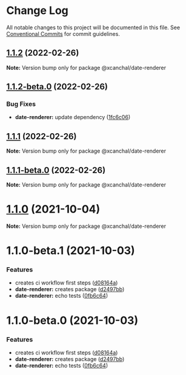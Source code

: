 # Change Log

All notable changes to this project will be documented in this file.
See [Conventional Commits](https://conventionalcommits.org) for commit guidelines.

## [1.1.2](https://github.com/xcanchal/monorepo/compare/@xcanchal/date-renderer@1.1.2-beta.0...@xcanchal/date-renderer@1.1.2) (2022-02-26)

**Note:** Version bump only for package @xcanchal/date-renderer





## [1.1.2-beta.0](https://github.com/xcanchal/monorepo/compare/@xcanchal/date-renderer@1.1.1...@xcanchal/date-renderer@1.1.2-beta.0) (2022-02-26)


### Bug Fixes

* **date-renderer:** update dependency ([1fc6c06](https://github.com/xcanchal/monorepo/commit/1fc6c067bdeb2b16ee55ede6e906dc54a88c491e))





## [1.1.1](https://github.com/xcanchal/monorepo/compare/@xcanchal/date-renderer@1.1.1-beta.0...@xcanchal/date-renderer@1.1.1) (2022-02-26)

**Note:** Version bump only for package @xcanchal/date-renderer





## [1.1.1-beta.0](https://github.com/xcanchal/monorepo/compare/@xcanchal/date-renderer@1.1.0...@xcanchal/date-renderer@1.1.1-beta.0) (2022-02-26)

**Note:** Version bump only for package @xcanchal/date-renderer





# [1.1.0](https://github.com/xcanchal/monorepo/compare/@xcanchal/date-renderer@1.1.0-beta.1...@xcanchal/date-renderer@1.1.0) (2021-10-04)

**Note:** Version bump only for package @xcanchal/date-renderer





# 1.1.0-beta.1 (2021-10-03)


### Features

* creates ci workflow first steps ([d08164a](https://github.com/xcanchal/monorepo/commit/d08164ab780539ec321414fda2deeddc212b3aaa))
* **date-renderer:** creates package ([d2497bb](https://github.com/xcanchal/monorepo/commit/d2497bbb357d41b0f4ed81e9a5f1af45b38e5fce))
* **date-renderer:** echo tests ([0fb6c64](https://github.com/xcanchal/monorepo/commit/0fb6c6402c8b88bf162f64931ed735c874390db6))





# 1.1.0-beta.0 (2021-10-03)


### Features

* creates ci workflow first steps ([d08164a](https://github.com/xcanchal/monorepo/commit/d08164ab780539ec321414fda2deeddc212b3aaa))
* **date-renderer:** creates package ([d2497bb](https://github.com/xcanchal/monorepo/commit/d2497bbb357d41b0f4ed81e9a5f1af45b38e5fce))
* **date-renderer:** echo tests ([0fb6c64](https://github.com/xcanchal/monorepo/commit/0fb6c6402c8b88bf162f64931ed735c874390db6))

